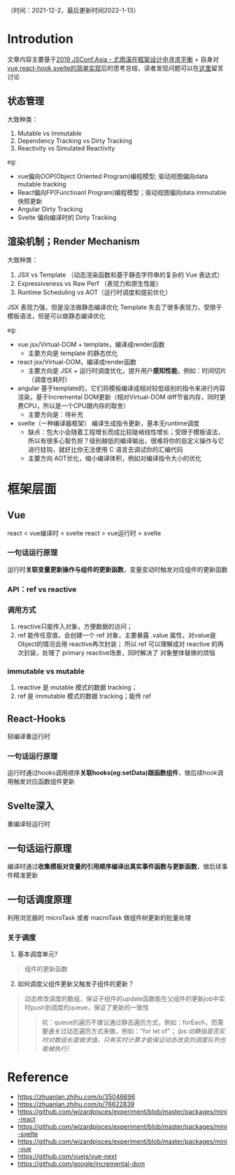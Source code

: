 （时间：2021-12-2，最后更新时间2022-1-13）
# Introdution
文章内容主要基于[2019 JSConf.Asia - 尤雨溪在框架设计中寻求平衡](https://zhuanlan.zhihu.com/p/76622839) + 自身对[vue,react-hook,svelte的简单实现](https://github.com/wizardpisces/experiment/packages)后的思考总结，读者发现问题可以在[这里](https://github.com/wizardpisces/experiment/issues)留言讨论

## 状态管理
大致种类：
1. Mutable vs Immutable
2. Dependency Tracking vs Dirty Tracking
3. Reactivity vs Simulated Reactivity

eg:
* vue偏向OOP(Object Oriented Program)编程模型; 驱动视图偏向data mutable tracking
* React偏向FP(Functioanl Program)编程模型；驱动视图偏向data immutable快照更新
* Angular Dirty Tracking
* Svelte 偏向编译时的 Dirty Tracking
## 渲染机制；Render Mechanism
大致种类：
1. JSX vs Template （动态渲染函数和基于静态字符串的复杂的 Vue 表达式）
2. Expressiveness vs Raw Perf （表现力和原生性能）
3. Runtime Scheduling vs AOT（运行时调度和提前优化）

JSX 表现力强，但是没法做静态编译优化
Template 失去了很多表现力，受限于模板语法，但是可以做静态编译优化

eg:
* vue jsx/Virtual-DOM + template，编译成render函数
    * 主要方向是 template 的静态优化
* react jsx/Virtual-DOM，编译成render函数
    * 主要方向是 JSX + 运行时调度优化，提升用户**感知性能**，例如：时间切片（调度也耗时）
* angular 基于template的，它们将模板编译成相对较低级别的指令来进行内容渲染，基于Incremental DOM更新（相对Virtual-DOM diff节省内存，同时更费CPU，所以是一个CPU跟内存的取舍）
    * 主要方向是：待补充
* svelte（一种编译器框架） 编译生成指令更新，基本无runtime调度
    * 缺点：包大小会随着工程增长而成比较陡峭线性增长；受限于模板语法，所以有很多心智负担？级别越低的编译输出，很难将你的自定义操作与它进行挂钩，就好比你无法使用 C 语言去调试你的汇编代码
    * 主要方向 AOT优化，缩小编译体积，例如对编译指令大小的优化

# 框架层面
## Vue
react < vue编译时 < svelte
react > vue运行时 > svelte
### 一句话运行原理
运行时**关联变量更新操作与组件的更新函数**，变量变动时触发对应组件的更新函数
### API：ref vs reactive

### 调用方式
1. reactive只能传入对象，方便数据的访问；
2. ref 能传任意值，会创建一个 ref 对象，主要暴露 .value 属性，对value是Object的情况会用 reactive再次封装；
所以 ref 可以理解成对 reactive 的再次封装，处理了 primary reactive场景，同时解决了 对象整体替换的烦恼
### immutable vs mutable
1. reactive 是 mutable 模式的数据 tracking；
2. ref 是 immutable 模式的数据 tracking；能传 ref

## React-Hooks
轻编译重运行时
### 一句话运行原理
运行时通过hooks调用顺序**关联hooks(eg:setData)跟函数组件**，做后续hook调用触发对应函数组件更新

## Svelte深入
重编译轻运行时
## 一句话运行原理
编译时通过**收集模板对变量的引用顺序编译出真实事件函数与更新函数**，做后续事件精准更新

## 一句话调度原理
利用浏览器的 microTask 或者 macroTask 做组件树更新的批量处理

### 关于调度
1. 基本调度单元?

>组件的更新函数

2. 如何调度父组件更新又触发子组件的更新？

> 动态修改调度的数组，保证子组件的update函数能在父组件的更新job中实时push到调度的queue，保证了更新的一致性
>>坑：queue的遍历不建议通过静态遍历方式，例如：forEach，而需要通关过动态遍历方式来做，例如："for let of"；*（ps:动静指是否实时对数组长度做求值，只有实时计算才能保证动态改变的调度队列也能被执行）*

# Reference
* https://zhuanlan.zhihu.com/p/35046696
* https://zhuanlan.zhihu.com/p/76622839
* https://github.com/wizardpisces/experiment/blob/master/packages/mini-react
* https://github.com/wizardpisces/experiment/blob/master/packages/mini-svelte
* https://github.com/wizardpisces/experiment/blob/master/packages/mini-vue
* https://github.com/vuejs/vue-next
* https://github.com/google/incremental-dom
